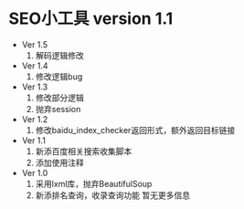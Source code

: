 # SEO小工具 version 1.1
* Ver 1.5
    1. 解码逻辑修改
* Ver 1.4
    1. 修改逻辑bug
* Ver 1.3
    1. 修改部分逻辑
    2. 抛弃session
* Ver 1.2
    1. 修改baidu_index_checker返回形式，额外返回目标链接
* Ver 1.1 
    1. 新添百度相关搜索收集脚本
    2. 添加使用注释
* Ver 1.0
    1. 采用lxml库，抛弃BeautifulSoup
    2. 新添排名查询，收录查询功能
暂无更多信息
